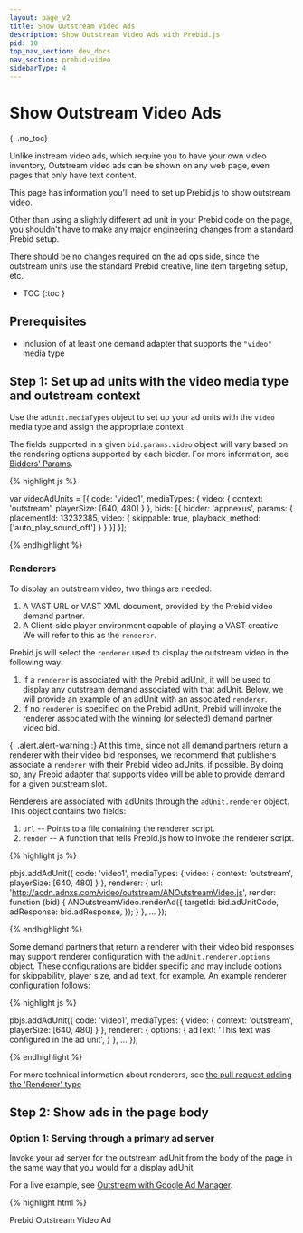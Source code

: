 ```yaml
---
layout: page_v2
title: Show Outstream Video Ads
description: Show Outstream Video Ads with Prebid.js
pid: 10
top_nav_section: dev_docs
nav_section: prebid-video
sidebarType: 4
---
```


<div class="bs-docs-section" markdown="1">

# Show Outstream Video Ads
{: .no_toc}

Unlike instream video ads, which require you to have your own video inventory, Outstream video ads can be shown on any web page, even pages that only have text content.

This page has information you'll need to set up Prebid.js to show outstream video.

Other than using a slightly different ad unit in your Prebid code on the page, you shouldn't have to make any major engineering changes from a standard Prebid setup.

There should be no changes required on the ad ops side, since the outstream units use the standard Prebid creative, line item targeting setup, etc.

* TOC
{:toc }

## Prerequisites

+ Inclusion of at least one demand adapter that supports the `"video"` media type

## Step 1: Set up ad units with the video media type and outstream context

Use the `adUnit.mediaTypes` object to set up your ad units with the `video` media type and assign the appropriate context

The fields supported in a given `bid.params.video` object will vary based on the rendering options supported by each bidder.  For more information, see [Bidders' Params]({{site.github.url}}/dev-docs/bidders.html).

{% highlight js %}

var videoAdUnits = [{
    code: 'video1',
    mediaTypes: {
        video: {
            context: 'outstream',
            playerSize: [640, 480]
        }
    },
    bids: [{
        bidder: 'appnexus',
        params: {
            placementId: 13232385,
            video: {
                skippable: true,
                playback_method: ['auto_play_sound_off']
            }
        }
    }]
}];

{% endhighlight %}

### Renderers

To display an outstream video, two things are needed:

1. A VAST URL or VAST XML document, provided by the Prebid video demand partner.
2. A Client-side player environment capable of playing a VAST creative.  We will refer to this as the `renderer`.

Prebid.js will select the `renderer` used to display the outstream video in the following way:

1. If a `renderer` is associated with the Prebid adUnit, it will be used to display any outstream demand associated with that adUnit.  Below, we will provide an example of an adUnit with an associated `renderer`.
2. If no `renderer` is specified on the Prebid adUnit, Prebid will invoke the renderer associated with the winning (or selected) demand partner video bid.

{: .alert.alert-warning :}
At this time, since not all demand partners return a renderer with their video bid responses, we recommend that publishers associate a `renderer` with their Prebid video adUnits, if possible.  By doing so, any Prebid adapter that supports video will be able to provide demand for a given outstream slot.

Renderers are associated with adUnits through the `adUnit.renderer` object.  This object contains two fields:

1. `url` -- Points to a file containing the renderer script.
2. `render` -- A function that tells Prebid.js how to invoke the renderer script.

{% highlight js %}

pbjs.addAdUnit({
    code: 'video1',
    mediaTypes: {
        video: {
            context: 'outstream',
            playerSize: [640, 480]
        }
    },
    renderer: {
        url: 'http://acdn.adnxs.com/video/outstream/ANOutstreamVideo.js',
        render: function (bid) {
            ANOutstreamVideo.renderAd({
                targetId: bid.adUnitCode,
                adResponse: bid.adResponse,
            });
        }
    },
    ...
});

{% endhighlight %}

Some demand partners that return a renderer with their video bid responses may support renderer configuration with the `adUnit.renderer.options` object. These configurations are bidder specific and may include options for skippability, player size, and ad text, for example. An example renderer configuration follows:

{% highlight js %}

pbjs.addAdUnit({
    code: 'video1',
    mediaTypes: {
        video: {
            context: 'outstream',
            playerSize: [640, 480]
        }
    },
    renderer: {
        options: {
            adText: 'This text was configured in the ad unit',
        }
    },
    ...
});

{% endhighlight %}

For more technical information about renderers, see [the pull request adding the 'Renderer' type](https://github.com/prebid/Prebid.js/pull/1082)

## Step 2: Show ads in the page body

### Option 1: Serving through a primary ad server

Invoke your ad server for the outstream adUnit from the body of the page in the same way that you would for a display adUnit

For a live example, see [Outstream with Google Ad Manager]({{site.github.url}}/examples/video/outstream/outstream-dfp.html).

{% highlight html %}

<div id='video1'>
    <p>Prebid Outstream Video Ad</p>
    <script type='text/javascript'>
        googletag.cmd.push(function() {
            googletag.display('video1');
        });

    </script>
</div>

{% endhighlight %}

### Option 2: Serving without an ad server

Prebid can serve outstream demand directly without going through a primary ad server.

For a live example, see [Outstream without an Ad Server]({{site.github.url}}/examples/video/outstream/outstream-no-adserver.html).

In the Prebid.js event queue, you'll need to add a function that:

1. Adds your video ad units
2. Requests bids, adding a callback that:
    1. Selects the bid that will serve for the appropriate adUnit
    2. Renders the ad

{% highlight js %}

pbjs.que.push(function () {
    pbjs.addAdUnits(videoAdUnits);
    pbjs.requestBids({
        timeout: 3000,
        bidsBackHandler: function (bids) {
            var highestCpmBids = pbjs.getHighestCpmBids('video1');
            pbjs.renderAd(document, highestCpmBids[0].adId);
        }
    });
});

{% endhighlight %}

For more information, see the API documentation for:

+ [requestBids]({{site.github.url}}/dev-docs/publisher-api-reference.html#module_pbjs.requestBids)
+ [getHighestCpmBids]({{site.github.url}}/dev-docs/publisher-api-reference.html#module_pbjs.getHighestCpmBids)
+ [renderAd]({{site.github.url}}/dev-docs/publisher-api-reference.html#module_pbjs.renderAd)

## Working Examples

Below, find links to end-to-end "working examples" demonstrating Prebid Outstream:

+ [Outstream with Google Ad Manager]({{site.github.url}}/examples/video/outstream/pb-ve-outstream-dfp.html)
+ [Outstream without an Ad Server]({{site.github.url}}/examples/video/outstream/pb-ve-outstream-no-server.html)

</div>
